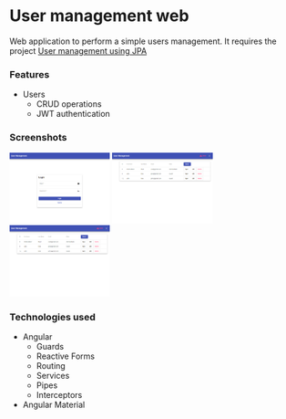 # User management web
Web application to perform a simple users management. It requires the project [User management using JPA](https://github.com/CamiloDelReal/project-user-management-with-jpa-and-tests)

### Features
- Users
  * CRUD operations
  * JWT authentication

### Screenshots
<p float="left">
<img src="https://github.com/CamiloDelReal/project-user-management-web/blob/main/screenshots/sshot-1.png" width="35%" height="35%" />
<img src="https://github.com/CamiloDelReal/project-user-management-web/blob/main/screenshots/sshot-2.png" width="35%" height="35%" />
<img src="https://github.com/CamiloDelReal/project-user-management-web/blob/main/screenshots/sshot-2.png" width="35%" height="35%" />
</p>

### Technologies used
- Angular
  * Guards
  * Reactive Forms
  * Routing
  * Services
  * Pipes
  * Interceptors
- Angular Material
